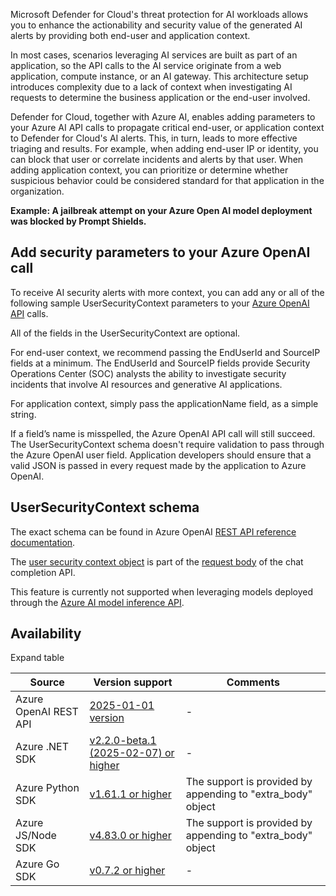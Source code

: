 Microsoft Defender for Cloud's threat protection for AI workloads allows you to enhance the actionability and security value of the generated AI alerts by providing both end-user and application context.

In most cases, scenarios leveraging AI services are built as part of an application, so the API calls to the AI service originate from a web application, compute instance, or an AI gateway. This architecture setup introduces complexity due to a lack of context when investigating AI requests to determine the business application or the end-user involved.

Defender for Cloud, together with Azure AI, enables adding parameters to your Azure AI API calls to propagate critical end-user, or application context to Defender for Cloud's AI alerts. This, in turn, leads to more effective triaging and results. For example, when adding end-user IP or identity, you can block that user or correlate incidents and alerts by that user. When adding application context, you can prioritize or determine whether suspicious behavior could be considered standard for that application in the organization.

**Example: A jailbreak attempt on your Azure Open AI model deployment was blocked by Prompt Shields.**

## Add security parameters to your Azure OpenAI call

To receive AI security alerts with more context, you can add any or all of the following sample UserSecurityContext parameters to your [Azure OpenAI API](/azure/ai-services/openai/reference) calls.

All of the fields in the UserSecurityContext are optional.

For end-user context, we recommend passing the EndUserId and SourceIP fields at a minimum. The EndUserId and SourceIP fields provide Security Operations Center (SOC) analysts the ability to investigate security incidents that involve AI resources and generative AI applications.

For application context, simply pass the applicationName field, as a simple string.

If a field’s name is misspelled, the Azure OpenAI API call will still succeed. The UserSecurityContext schema doesn't require validation to pass through the Azure OpenAI user field. Application developers should ensure that a valid JSON is passed in every request made by the application to Azure OpenAI.

## UserSecurityContext schema

The exact schema can be found in Azure OpenAI [REST API reference documentation](/azure/ai-services/openai/reference-preview).

The [user security context object](/azure/ai-services/openai/reference-preview#usersecuritycontext) is part of the [request body](/azure/ai-services/openai/reference-preview#createchatcompletionrequest) of the chat completion API.

This feature is currently not supported when leveraging models deployed through the [Azure AI model inference API](/azure/ai-studio/ai-services/model-inference).

## Availability

Expand table

| **Source**            | **Version support**                                                                                                                                          | **Comments**                                                 |
| --------------------- | ------------------------------------------------------------------------------------------------------------------------------------------------------------ | ------------------------------------------------------------ |
| Azure OpenAI REST API | [2025-01-01 version](/azure/ai-services/openai/reference-preview)                                                                 | -                                                            |
| Azure .NET SDK        | [v2.2.0-beta.1 (2025-02-07) or higher](https://github.com/Azure/azure-sdk-for-net/blob/Azure.AI.OpenAI_2.2.0-beta.1/sdk/openai/Azure.AI.OpenAI/CHANGELOG.md) | -                                                            |
| Azure Python SDK      | [v1.61.1 or higher](https://github.com/openai/openai-python/releases/tag/v1.61.1)                                                                            | The support is provided by appending to "extra\_body" object |
| Azure JS/Node SDK     | [v4.83.0 or higher](https://github.com/openai/openai-node/releases/tag/v4.83.0)                                                                              | The support is provided by appending to "extra\_body" object |
| Azure Go SDK          | [v0.7.2 or higher](https://pkg.go.dev/github.com/Azure/azure-sdk-for-go/sdk/ai/azopenai@v0.7.2#UserSecurityContext)                                          | -                                                            |

